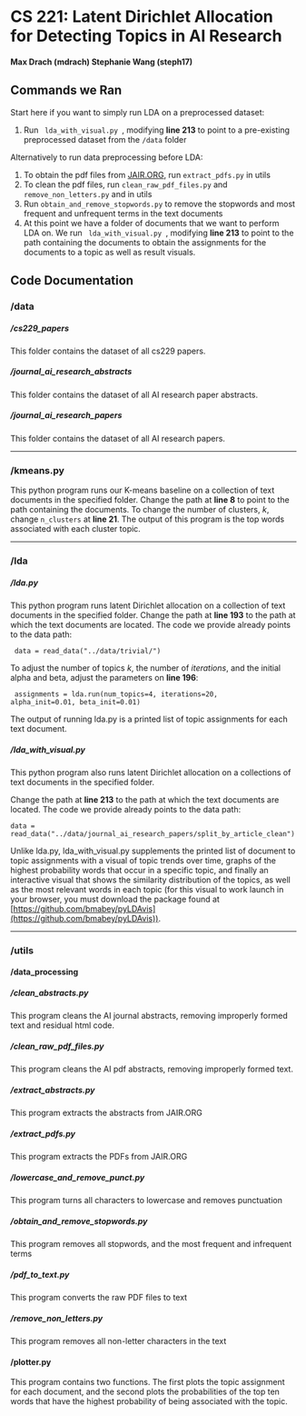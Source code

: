# CS 221: Latent Dirichlet Allocation for Detecting Topics in AI Research
#### Max Drach (mdrach) Stephanie Wang (steph17)
## Commands we Ran
Start here if you want to simply run LDA on a preprocessed dataset:  

1. Run <code> lda_with_visual.py </code>, modifying **line 213** to point to a pre-existing preprocessed dataset from the <code>/data</code> folder

Alternatively to run data preprocessing before LDA:  

1. To obtain the pdf files from [JAIR.ORG](https://www.jair.org/contents.html), run <code>extract_pdfs.py</code> in utils
2. To clean the pdf files, run <code>clean_raw_pdf_files.py</code> and <code>remove_non_letters.py</code> and in utils
3. Run <code>obtain_and_remove_stopwords.py</code> to remove the stopwords and most frequent and unfrequent terms in the text documents
4. At this point we have a folder of documents that we want to perform LDA on. We run <code> lda_with_visual.py </code>, modifying **line 213** to point to the path containing the documents to obtain the assignments for the documents to a topic as well as result visuals.  

## Code Documentation
### /data
##### /cs229_papers
This folder contains the dataset of all cs229 papers.
##### /journal_ai_research_abstracts
This folder contains the dataset of all AI research paper abstracts.
##### /journal_ai_research_papers
This folder contains the dataset of all AI research papers. 
***
### /kmeans.py
This python program runs our K-means baseline on a collection of text documents in the specified folder. Change the path at **line 8** to point to the path containing the documents. 
To change the number of clusters, *k*, change <code>n_clusters</code> at **line 21**.
The output of this program is the top words associated with each cluster topic. 
***
### /lda

##### /lda.py 
This python program runs latent Dirichlet allocation on a collection of text documents in the specified folder. Change the path at **line 193** to the path at which the text documents are located. The code we provide already points to the data path:  

<code> data = read_data("../data/trivial/") </code>  

To adjust the number of topics *k*, the number of *iterations*, and the initial alpha and beta, adjust the parameters on **line 196**:  

<code> assignments = lda.run(num_topics=4, iterations=20, alpha_init=0.01, beta_init=0.01) </code>  

The output of running lda.py is a printed list of topic assignments for each text document.

##### /lda_with_visual.py
This python program also runs latent Dirichlet allocation on a collections of text documents in the specified folder.  
  
 Change the path at **line 213** to the path at which the text documents are located. The code we provide already points to the data path:  

 <code>data = read_data("../data/journal_ai_research_papers/split_by_article_clean")</code>  

 Unlike lda.py, lda_with_visual.py supplements the printed list of document to topic assignments with a visual of topic trends over time, graphs of the highest probability words that occur in a specific topic, and finally an interactive visual that shows the similarity distribution of the topics, as well as the most relevant words in each topic (for this visual to work launch in your browser, you must download the package found at [https://github.com/bmabey/pyLDAvis](https://github.com/bmabey/pyLDAvis)).

***
### /utils
#### /data_processing
##### /clean_abstracts.py
This program cleans the AI journal abstracts, removing improperly formed text and residual html code.

##### /clean_raw_pdf_files.py
This program cleans the AI pdf abstracts, removing improperly formed text.

##### /extract_abstracts.py
This program extracts the abstracts from JAIR.ORG
##### /extract_pdfs.py
This program extracts the PDFs from JAIR.ORG

##### /lowercase_and_remove_punct.py
This program turns all characters to lowercase and removes punctuation


##### /obtain_and_remove_stopwords.py
This program removes all stopwords, and the most frequent and infrequent terms

##### /pdf_to_text.py
This program converts the raw PDF files to text

##### /remove_non_letters.py
This program removes all non-letter characters in the text

#### /plotter.py
This program contains two functions. The first plots the topic assignment for each document, and the second plots the probabilities of the top ten words that have the highest probability of being associated with the topic.
